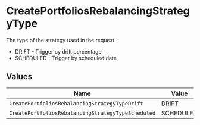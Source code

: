 # CreatePortfoliosRebalancingStrategyType

The type of the strategy used in the request.
* DRIFT - Trigger by drift percentage
* SCHEDULED - Trigger by scheduled date


## Values

| Name                                               | Value                                              |
| -------------------------------------------------- | -------------------------------------------------- |
| `CreatePortfoliosRebalancingStrategyTypeDrift`     | DRIFT                                              |
| `CreatePortfoliosRebalancingStrategyTypeScheduled` | SCHEDULED                                          |